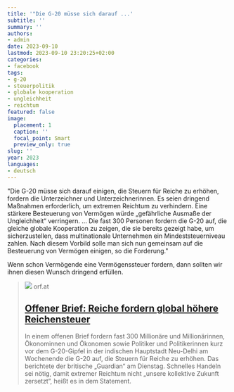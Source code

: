 ```yaml
---
title: '"Die G-20 müsse sich darauf ...'
subtitle: ''
summary: ''
authors:
- admin
date: 2023-09-10
lastmod: 2023-09-10 23:20:25+02:00
categories:
- facebook
tags:
- g-20
- steuerpolitik
- globale kooperation
- ungleichheit
- reichtum
featured: false
image:
  placement: 1
  caption: ''
  focal_point: Smart
  preview_only: true
slug: ''
year: 2023
languages:
- deutsch
---
```


"Die G-20 müsse sich darauf einigen, die Steuern für Reiche zu erhöhen, fordern die Unterzeichner und Unterzeichnerinnen. Es seien dringend Maßnahmen erforderlich, um extremen Reichtum zu verhindern. Eine stärkere Besteuerung von Vermögen würde „gefährliche Ausmaße der Ungleichheit“ verringern.
...
Die fast 300 Personen fordern die G-20 auf, die gleiche globale Kooperation zu zeigen, die sie bereits gezeigt habe, um sicherzustellen, dass multinationale Unternehmen ein Mindeststeuerniveau zahlen. Nach diesem Vorbild solle man sich nun gemeinsam auf die Besteuerung von Vermögen einigen, so die Forderung."

Wenn schon Vermögende eine Vermögenssteuer fordern, dann sollten wir ihnen diesen Wunsch dringend erfüllen.
> [![](https://ibs.orf.at/news?image=https%3A%2F%2Fassets.orf.at%2Fmims%2F2023%2F36%2F98%2Fcrops%2Fw%3D1200%2Ch%3D630%2Cq%3D75%2F1928577_master_724398_g20_reiche_reichensteuer_brief_gy.jpg%3Fs%3D0cc6bf752020a397e7c1a650d8da93ddf011d21d)](https://orf.at/stories/3330007/)
> orf.at
> ## [Offener Brief: Reiche fordern global höhere Reichensteuer](https://orf.at/stories/3330007/)
>
>In einem offenen Brief fordern fast 300 Millionäre und Millionärinnen, Ökonominnen und Ökonomen sowie Politiker und Politikerinnen kurz vor dem G-20-Gipfel in der indischen Hauptstadt Neu-Delhi am Wochenende die G-20 auf, die Steuern für Reiche zu erhöhen. Das berichtete der britische „Guardian“ am Dienstag. Schnelles Handeln sei nötig, damit extremer Reichtum nicht „unsere kollektive Zukunft zersetzt“, heißt es in dem Statement.